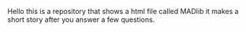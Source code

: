Hello this is a repository that shows a html file called MADlib it makes a short story after you answer a few questions.
